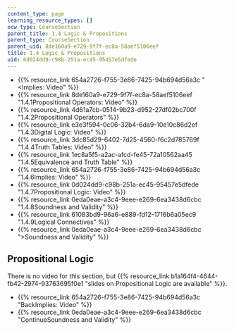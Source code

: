 ```yaml
---
content_type: page
learning_resource_types: []
ocw_type: CourseSection
parent_title: 1.4 Logic & Propositions
parent_type: CourseSection
parent_uid: 8de160a9-e729-9f7f-ec8a-58aef5106eef
title: 1.4 Logic & Propositions
uid: 0d024dd9-c98b-251a-ec45-95457e5dfede
---
```


*   {{% resource_link 654a2726-f755-3e86-7425-94b694d56a3c "\<Implies: Video" %}}
*   {{% resource_link 8de160a9-e729-9f7f-ec8a-58aef5106eef "1.4.1Propositional Operators: Video" %}}
*   {{% resource_link 4d61a7cb-0514-9b23-d952-27df02bc700f "1.4.2Propositional Operators" %}}
*   {{% resource_link e3e3f594-0c06-32b4-6da9-10e10c86d2ef "1.4.3Digital Logic: Video" %}}
*   {{% resource_link 3dc85d29-6402-7d25-4560-f6c2d785769f "1.4.4Truth Tables: Video" %}}
*   {{% resource_link 1ec8a5f5-a2ac-afcd-fe45-72a10562aa45 "1.4.5Equivalence and Truth Table" %}}
*   {{% resource_link 654a2726-f755-3e86-7425-94b694d56a3c "1.4.6Implies: Video" %}}
*   {{% resource_link 0d024dd9-c98b-251a-ec45-95457e5dfede "1.4.7Propositional Logic: Video" %}}
*   {{% resource_link 0eda0eae-a3c4-9eee-e269-6ea3438d6cbc "1.4.8Soundness and Validity" %}}
*   {{% resource_link 61083bd9-96a6-e889-fd12-1716b6a05ec9 "1.4.9Logical Connectives" %}}
*   {{% resource_link 0eda0eae-a3c4-9eee-e269-6ea3438d6cbc "\>Soundness and Validity" %}}

Propositional Logic
-------------------

There is no video for this section, but {{% resource_link b1a164f4-4644-fb42-2974-93763695f0e1 "slides on Propositional Logic are available" %}}.

*   {{% resource_link 654a2726-f755-3e86-7425-94b694d56a3c "BackImplies: Video" %}}
*   {{% resource_link 0eda0eae-a3c4-9eee-e269-6ea3438d6cbc "ContinueSoundness and Validity" %}}